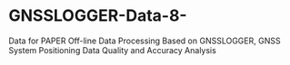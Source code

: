 # GNSSLOGGER-Data-8-
Data for PAPER Off-line Data Processing Based on GNSSLOGGER, GNSS System Positioning Data Quality and Accuracy Analysis
